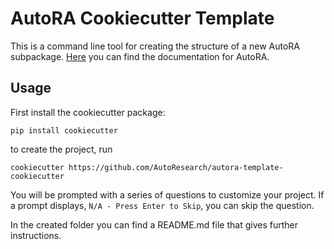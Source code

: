# AutoRA Cookiecutter Template

This is a command line tool for creating the structure of a new AutoRA subpackage. 
[Here](https://autoresearch.github.io/autora/) you can find the documentation for AutoRA.

## Usage

First install the cookiecutter package:
```shell
pip install cookiecutter
```

to create the project, run 
```shell
cookiecutter https://github.com/AutoResearch/autora-template-cookiecutter
```

You will be prompted with a series of questions to customize your project. If a prompt displays, `N/A - Press Enter to Skip`, you can skip the question.

In the created folder you can find a README.md file that gives further instructions.